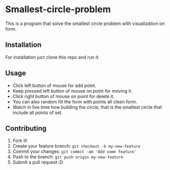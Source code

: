 # Smallest-circle-problem
This is a program that solve the smallest circle problem with visualization on form.

## Installation
For installation juct clone this repo and run it.

## Usage
* Click left button of mouse for add point.
* Keep pressed left button of mouse on point for moving it.
* Click right button of mouse on point for delete it.
* You can also random fill the form with points all cleen form.
* Watch in live time how building the circle, that is the smallest circle that include all points of set.

## Contributing
1. Fork it!
2. Create your feature branch: `git checkout -b my-new-feature`
3. Commit your changes: `git commit -am 'Add some feature'`
4. Push to the branch: `git push origin my-new-feature`
5. Submit a pull request :D
